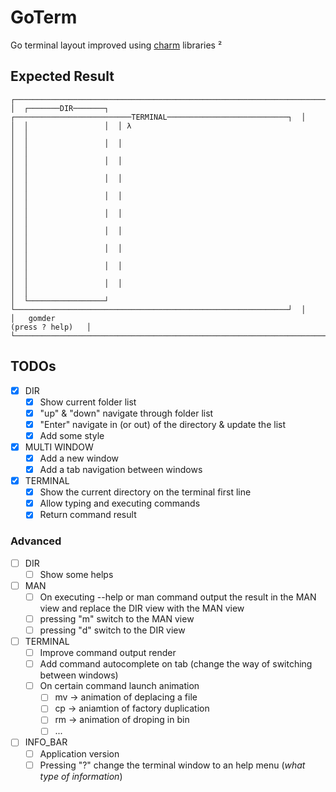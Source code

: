 # GoTerm

Go terminal layout improved using [charm](https://github.com/charmbracelet) libraries
²
## Expected Result

```
┌────────────────────────────────────────────────────────────────────────────────────────┐
│  ┌───────DIR───────┐  ┌──────────────────────────TERMINAL───────────────────────────┐  │
│  │                 │  │ λ                                                           │  │
│  │                 │  │                                                             │  │
│  │                 │  │                                                             │  │
│  │                 │  │                                                             │  │
│  │                 │  │                                                             │  │
│  │                 │  │                                                             │  │
│  │                 │  │                                                             │  │
│  │                 │  │                                                             │  │
│  │                 │  │                                                             │  │
│  │                 │  │                                                             │  │
│  └─────────────────┘  └─────────────────────────────────────────────────────────────┘  │
│   gomder                                                              (press ? help)   │
└────────────────────────────────────────────────────────────────────────────────────────┘
```

## TODOs

 - [x] DIR
   - [x] Show current folder list
   - [x] "up" & "down" navigate through folder list
   - [x] "Enter" navigate in (or out) of the directory & update the list
   - [x] Add some style
 - [x] MULTI WINDOW
   - [x] Add a new window
   - [x] Add a tab navigation between windows
 - [x] TERMINAL
   - [x] Show the current directory on the terminal first line
   - [x] Allow typing and executing commands
   - [x] Return command result

### Advanced

 - [ ] DIR
   - [ ] Show some helps
 - [ ] MAN
   - [ ] On executing --help or man command output the result in the MAN view and replace the DIR view with the MAN view
   - [ ] pressing "m" switch to the MAN view
   - [ ] pressing "d" switch to the DIR view
 - [ ] TERMINAL
   - [ ] Improve command output render
   - [ ] Add command autocomplete on tab (change the way of switching between windows)
   - [ ] On certain command launch animation
     - [ ] mv -> animation of deplacing a file
     - [ ] cp -> aniamtion of factory duplication
     - [ ] rm -> animation of droping in bin
     - [ ] ...
 - [ ] INFO_BAR
   - [ ] Application version
   - [ ] Pressing "?" change the terminal window to an help menu (_what type of information_)
